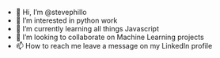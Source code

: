 - 👋 Hi, I’m @stevephillo
- 👀 I’m interested in python work
- 🌱 I’m currently learning all things Javascript
- 💞️ I’m looking to collaborate on Machine Learning projects
- 📫 How to reach me leave a message on my LinkedIn profile

<!---
stevephillo/stevephillo is a ✨ special ✨ repository because its `README.md` (this file) appears on your GitHub profile.
You can click the Preview link to take a look at your changes.
--->
